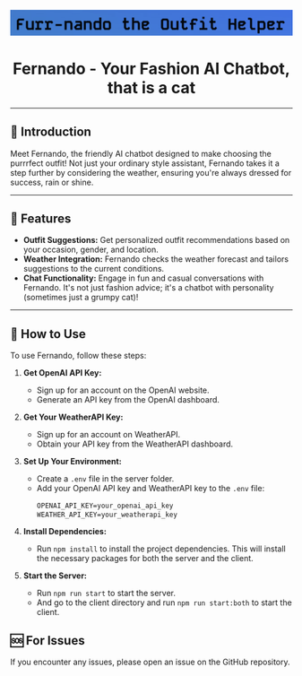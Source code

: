 <!-- Project Logo -->
<p align="center">
  <img src="client/assets/logo.png" alt="Fernando Logo">
</p>

<!-- Project Title -->
<h1 align="center">Fernando - Your Fashion AI Chatbot, that is a cat</h1>

---

## 🌟 Introduction

Meet Fernando, the friendly AI chatbot designed to make choosing the purrrfect outfit! Not just your ordinary style assistant, Fernando takes it a step further by considering the weather, ensuring you're always dressed for success, rain or shine.

---

## 🎩 Features

- **Outfit Suggestions:** Get personalized outfit recommendations based on your occasion, gender, and location.
- **Weather Integration:** Fernando checks the weather forecast and tailors suggestions to the current conditions.
- **Chat Functionality:** Engage in fun and casual conversations with Fernando. It's not just fashion advice; it's a chatbot with personality (sometimes just a grumpy cat)!

---

## 🚀 How to Use

To use Fernando, follow these steps:

1. **Get OpenAI API Key:**
    - Sign up for an account on the OpenAI website.
    - Generate an API key from the OpenAI dashboard.

2. **Get Your WeatherAPI Key:**
    - Sign up for an account on WeatherAPI.
    - Obtain your API key from the WeatherAPI dashboard.

3. **Set Up Your Environment:**
    - Create a `.env` file in the server folder.
    - Add your OpenAI API key and WeatherAPI key to the `.env` file:
      ```env
      OPENAI_API_KEY=your_openai_api_key
      WEATHER_API_KEY=your_weatherapi_key
      ```

4. **Install Dependencies:**
    - Run `npm install` to install the project dependencies. This will install the necessary packages for both the server and the client.

5. **Start the Server:**
    - Run `npm run start` to start the server.
    - And go to the client directory and run `npm run start:both` to start the client.

## 🆘 For Issues

If you encounter any issues, please open an issue on the GitHub repository. 
